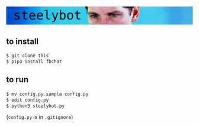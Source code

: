![banner](banner.png)

## to install  

```
$ git clone this
$ pip3 install fbchat
```

## to run
```
$ mv config.py.sample config.py
$ edit config.py
$ python3 steelybot.py
```
(`config.py` is in `.gitignore`)
